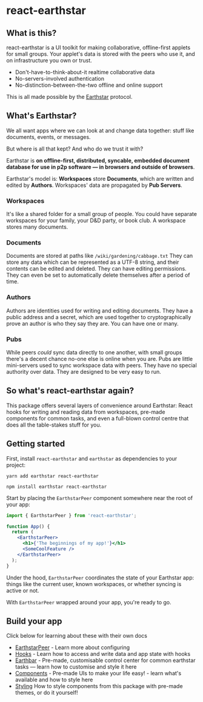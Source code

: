 # react-earthstar

## What is this?

react-earthstar is a UI toolkit for making collaborative, offline-first applets for small groups. Your applet's data is stored with the peers who use it, and on infrastructure you own or trust.

- Don't-have-to-think-about-it realtime collaborative data
- No-servers-involved authentication
- No-distinction-between-the-two offline and online support

This is all made possible by the [Earthstar](https://github.com/earthstar-project/earthstar) protocol.

## What's Earthstar?

We all want apps where we can look at and change data together: stuff like documents, events, or messages.

But where is all that kept? And who do we trust it with?

Earthstar is **on offline-first, distributed, syncable, embedded document database for use in p2p software — in browsers and outside of browsers**.

Earthstar's model is: **Workspaces** store **Documents**, which are written and edited by **Authors**. Workspaces' data are propagated by **Pub Servers**.

### Workspaces

It's like a shared folder for a small group of people. You could have separate workspaces for your family, your D&D party, or book club. A workspace stores many documents.

### Documents

Documents are stored at paths like `/wiki/gardening/cabbage.txt` They can store any data which can be represented as a UTF-8 string, and their contents can be edited and deleted. They can have editing permissions. They can even be set to automatically delete themselves after a period of time.

### Authors

Authors are identities used for writing and editing documents. They have a public address and a secret, which are used together to cryptographically prove an author is who they say they are. You can have one or many.

### Pubs

While peers _could_ sync data directly to one another, with small groups there's a decent chance no-one else is online when you are. Pubs are little mini-servers used to sync workspace data with peers. They have no special authority over data. They are designed to be very easy to run.

## So what's react-earthstar again?

This package offers several layers of convenience around Earthstar: React hooks for writing and reading data from workspaces, pre-made components for common tasks, and even a full-blown control centre that does all the table-stakes stuff for you.

## Getting started

First, install `react-earthstar` and `earthstar` as dependencies to your project:

```
yarn add earthstar react-earthstar
```

```
npm install earthstar react-earthstar
```

Start by placing the `EarthstarPeer` component somewhere near the root of your app:

```jsx
import { EarthstarPeer } from 'react-earthstar';

function App() {
  return (
    <EarthstarPeer>
      <h1>{'The beginnings of my app!'}</h1>
      <SomeCoolFeature />
    </EarthstarPeer>
  );
}
```

Under the hood, `EarthstarPeer` coordinates the state of your Earthstar app: things like the current user, known workspaces, or whether syncing is active or not.

With `EarthstarPeer` wrapped around your app, you're ready to go.

## Build your app

Click below for learning about these with their own docs

- [EarthstarPeer](docs/earthstarpeer.md) - Learn more about configuring <EarthstarPeer>
- [Hooks](docs/hooks.md) - Learn how to access and write data and app state with hooks
- [Earthbar](docs/earthbar.md) - Pre-made, customisable control center for common earthstar tasks — learn how to customise and style it here
- [Components](docs/components.md) - Pre-made UIs to make your life easy! - learn what's available and how to style here
- [Styling](docs/styling.md) How to style components from this package with pre-made themes, or do it yourself!
